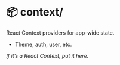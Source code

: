 # 📦 context/

React Context providers for app-wide state.
- Theme, auth, user, etc.

_If it’s a React Context, put it here._

